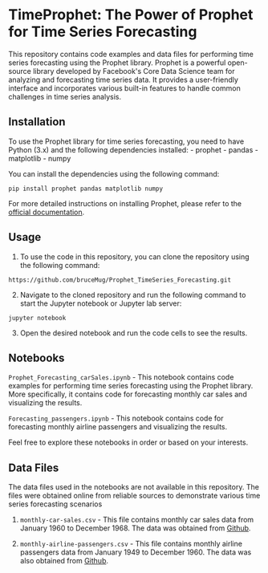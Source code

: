 #  TimeProphet: The Power of Prophet for Time Series Forecasting

This repository contains code examples and data files for performing time series forecasting using the Prophet library. Prophet is a powerful open-source library developed by Facebook's Core Data Science team for analyzing and forecasting time series data. It provides a user-friendly interface and incorporates various built-in features to handle common challenges in time series analysis.

## Installation
To use the Prophet library for time series forecasting, you need to have Python (3.x) and the following dependencies installed:
    - prophet
    - pandas
    - matplotlib
    - numpy

You can install the dependencies using the following command:

```pip install prophet pandas matplotlib numpy```

For more detailed instructions on installing Prophet, please refer to the [official documentation](https://facebook.github.io/prophet/docs/installation.html).


## Usage
1. To use the code in this repository, you can clone the repository using the following command:

```https://github.com/bruceMug/Prophet_TimeSeries_Forecasting.git```

2. Navigate to the cloned repository and run the following command to start the Jupyter notebook or Jupyter lab server:

```jupyter notebook```

3. Open the desired notebook and run the code cells to see the results.


## Notebooks
`Prophet_Forecasting_carSales.ipynb` - This notebook contains code examples for performing time series forecasting using the Prophet library. More specifically, it contains code for forecasting monthly car sales and visualizing the results.

`Forecasting_passengers.ipynb` - This notebook contains code for forecasting monthly airline passengers and visualizing the results.

Feel free to explore these notebooks in order or based on your interests.


## Data Files
The data files used in the notebooks are not available in this repository. The files were obtained online from reliable sources to demonstrate various time series forecasting scenarios
1. `monthly-car-sales.csv` - This file contains monthly car sales data from January 1960 to December 1968. The data was obtained from [Github](https://raw.githubusercontent.com/jbrownlee/Datasets/master/monthly-car-sales.csv).

2. `monthly-airline-passengers.csv` - This file contains monthly airline passengers data from January 1949 to December 1960. The data was also obtained from [Github](https://github.com/AileenNielsen/TimeSeriesAnalysisWithPython/raw/master/data/AirPassengers.csv).


